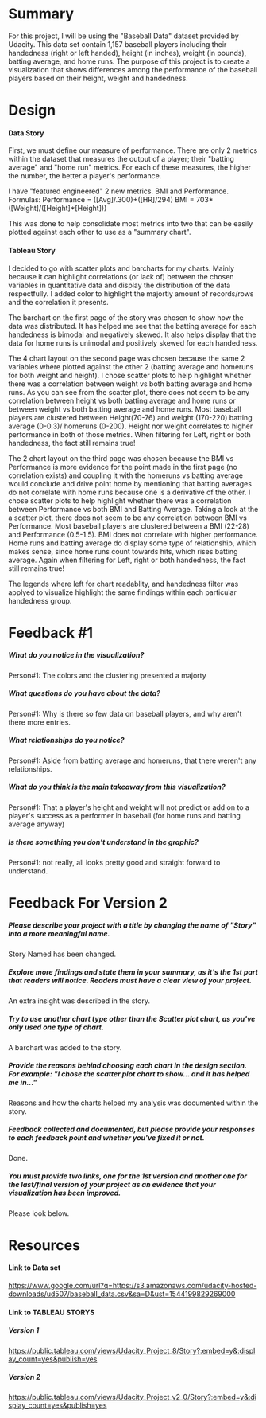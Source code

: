 
# Summary

For this project, I will be using the "Baseball Data" dataset provided by Udacity. This data set contain 1,157 baseball players including their handedness (right or left handed), height (in inches), weight (in pounds), batting average, and home runs. The purpose of this project is to create a visualization that shows differences among the performance of the baseball players based on their height, weight and handedness.

# Design

#### Data Story
First, we must define our measure of performance. There are only 2 metrics within the dataset that measures the output of a player; their "batting average" and "home run" metrics. For each of these measures, the higher the number, the better a player's performance. 

I have "featured engineered" 2 new metrics. BMI and Performance. 
Formulas:
Performance = ([Avg]/.300)+([HR]/294)
BMI = 703*([Weight]/([Height]*[Height]))

This was done to help consolidate most metrics into two that can be easily plotted against each other to use as a "summary chart".

#### Tableau Story
I decided to go with scatter plots and barcharts for my charts. Mainly because it can highlight correlations (or lack of) between the chosen variables in quantitative data and display the distribution of the data respectfully. I added color to highlight the majortiy amount of records/rows and the correlation it presents.

The barchart on the first page of the story was chosen to show how the data was distributed. It has helped me see that the batting average for each handedness is bimodal and negatively skewed. It also helps display that the data for home runs is unimodal and positively skewed for each handedness.

The 4 chart layout on the second page was chosen because the same 2 variables where plotted against the other 2 (batting average and homeruns for both weight and height). I chose scatter plots to help highlight whether there was a correlation between weight vs both batting average and home runs. As you can see from the scatter plot, there does not seem to be any correlation between height vs both batting average and home runs or between weight vs both batting average and home runs. Most baseball players are clustered between Height(70-76) and weight (170-220) batting average (0-0.3)/ homeruns (0-200). Height nor weight correlates to higher performance in both of those metrics. When filtering for Left, right or both handedness, the fact still remains true! 


The 2 chart layout on the third page was chosen because the BMI vs Performance is more evidence for the point made in the first page (no correlation exists) and coupling it with the homeruns vs batting average would conclude and drive point home by mentioning that batting averages do not correlate with home runs because one is a derivative of the other. I chose scatter plots to help highlight whether there was a correlation between Performance vs both BMI and Batting Average. Taking a look at the a scatter plot, there does not seem to be any correlation between BMI vs Performance. Most baseball players are clustered between a BMI (22-28) and Performance (0.5-1.5). BMI does not correlate with higher performance. Home runs and batting average do display some type of relationship, which makes sense, since home runs count towards hits, which rises batting average. Again when filtering for Left, right or both handedness, the fact still remains true! 

The legends where left for chart readablity, and handedness filter was applyed to visualize highlight the same findings within each particular handedness group.


# Feedback #1

##### What do you notice in the visualization?

Person#1: The colors and the clustering presented a majorty

##### What questions do you have about the data?

Person#1: Why is there so few data on baseball players, and why aren't there more entries.

##### What relationships do you notice?

Person#1: Aside from batting average and homeruns, that there weren't any relationships.

##### What do you think is the main takeaway from this visualization?

Person#1: That a player's height and weight will not predict or add on to a player's success as a performer in baseball (for home runs and batting average anyway)

##### Is there something you don’t understand in the graphic?

Person#1: not really, all looks pretty good and straight forward to understand.


# Feedback For Version 2

##### Please describe your project with a title by changing the name of "Story" into a more meaningful name.
Story Named has been changed.

##### Explore more findings and state them in your summary, as it's the 1st part that readers will notice. Readers must have a clear view of your project.
An extra insight was described in the story.

##### Try to use another chart type other than the Scatter plot chart, as you've only used one type of chart.
A barchart was added to the story.

##### Provide the reasons behind choosing each chart in the design section. For example: "I chose the scatter plot chart to show... and it has helped me in..."
Reasons and how the charts helped my analysis was documented within the story.

##### Feedback collected and documented, but please provide your responses to each feedback point and whether you've fixed it or not.
Done.

##### You must provide two links, one for the 1st version and another one for the last/final version of your project as an evidence that your visualization has been improved.
Please look below.

# Resources

#### Link to Data set
https://www.google.com/url?q=https://s3.amazonaws.com/udacity-hosted-downloads/ud507/baseball_data.csv&sa=D&ust=1544199829269000

#### Link to TABLEAU STORYS

##### Version 1
https://public.tableau.com/views/Udacity_Project_8/Story?:embed=y&:display_count=yes&publish=yes

##### Version 2
https://public.tableau.com/views/Udacity_Project_v2_0/Story?:embed=y&:display_count=yes&publish=yes

